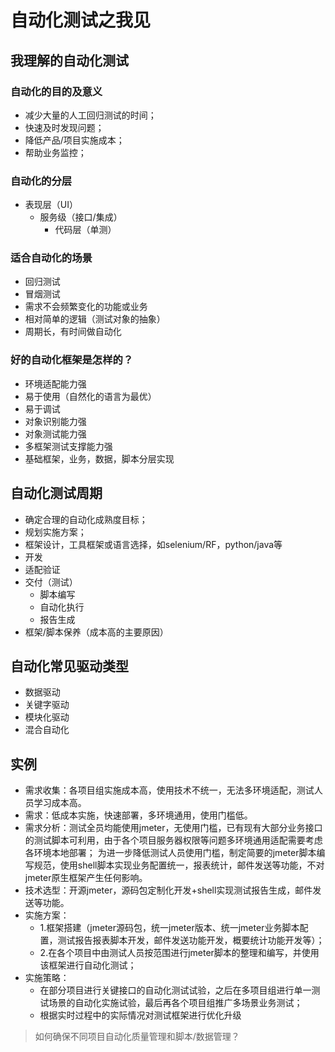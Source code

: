 # 自动化测试之我见

## 我理解的自动化测试

### 自动化的目的及意义
* 减少大量的人工回归测试的时间；
* 快速及时发现问题；
* 降低产品/项目实施成本；
* 帮助业务监控；
### 自动化的分层
- 表现层（UI）
  - 服务级（接口/集成）
    - 代码层（单测）
### 适合自动化的场景
- 回归测试
- 冒烟测试
- 需求不会频繁变化的功能或业务
- 相对简单的逻辑（测试对象的抽象）
- 周期长，有时间做自动化
### 好的自动化框架是怎样的？
- 环境适配能力强
- 易于使用（自然化的语言为最优）
- 易于调试
- 对象识别能力强
- 对象测试能力强
- 多框架测试支撑能力强
- 基础框架，业务，数据，脚本分层实现
## 自动化测试周期
- 确定合理的自动化成熟度目标；
- 规划实施方案；
- 框架设计，工具框架或语言选择，如selenium/RF，python/java等
- 开发
- 适配验证
- 交付（测试）
  - 脚本编写
  - 自动化执行
  - 报告生成
- 框架/脚本保养（成本高的主要原因）
## 自动化常见驱动类型
- 数据驱动
- 关键字驱动
- 模块化驱动
-  混合自动化
## 实例
- 需求收集：各项目组实施成本高，使用技术不统一，无法多环境适配，测试人员学习成本高。
- 需求：低成本实施，快速部署，多环境通用，使用门槛低。
- 需求分析：测试全员均能使用jmeter，无使用门槛，已有现有大部分业务接口的测试脚本可利用，由于各个项目服务器权限等问题多环境通用适配需要考虑各环境本地部署； 为进一步降低测试人员使用门槛，制定简要的jmeter脚本编写规范，使用shell脚本实现业务配置统一，报表统计，邮件发送等功能，不对jmeter原生框架产生任何影响。
- 技术选型：开源jmeter，源码包定制化开发+shell实现测试报告生成，邮件发送等功能。
- 实施方案：
  - 1.框架搭建（jmeter源码包，统一jmeter版本、统一jmeter业务脚本配置，测试报告报表脚本开发，邮件发送功能开发，概要统计功能开发等）；                   
  - 2.在各个项目中由测试人员按范围进行jmeter脚本的整理和编写，并使用该框架进行自动化测试；
- 实施策略：
  - 在部分项目进行关键接口的自动化测试试验，之后在多项目组进行单一测试场景的自动化实施试验，最后再各个项目组推广多场景业务测试；
  - 根据实时过程中的实际情况对测试框架进行优化升级
> 如何确保不同项目自动化质量管理和脚本/数据管理？

